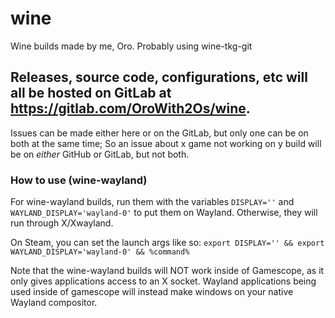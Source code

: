 # wine
Wine builds made by me, Oro. Probably using wine-tkg-git

## Releases, source code, configurations, etc will all be hosted on GitLab at https://gitlab.com/OroWith2Os/wine.
Issues can be made either here or on the GitLab, but only one can be on both at the same time; So an issue about x game not working on y build will be on *either* GitHub or GitLab, but not both.

### How to use (wine-wayland)

For wine-wayland builds, run them with the variables `DISPLAY=''` and `WAYLAND_DISPLAY='wayland-0'` to put them on Wayland. Otherwise, they will run through X/Xwayland. 

On Steam, you can set the launch args like so: 
```export DISPLAY='' && export WAYLAND_DISPLAY='wayland-0' && %command%```

Note that the wine-wayland builds will NOT work inside of Gamescope, as it only gives applications access to an X socket. Wayland applications being used inside of gamescope will instead make windows on your native Wayland compositor.
